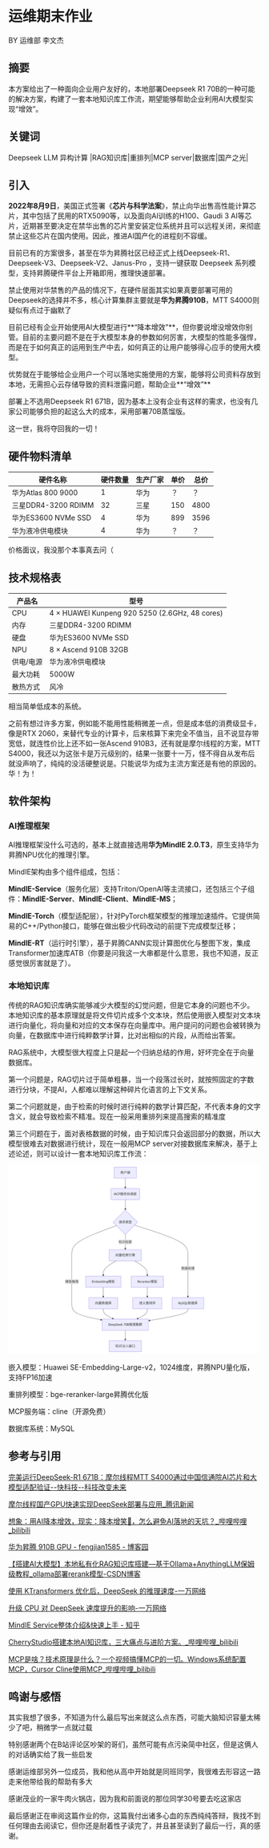 # 运维期末作业

BY 运维部 李文杰

## 摘要

本方案给出了一种面向企业用户友好的，本地部署Deepseek R1 70B的一种可能的解决方案，构建了一套本地知识库工作流，期望能够帮助企业利用AI大模型实现“增效”。

## 关键词

Deepseek LLM 异构计算 |RAG知识库|重排列|MCP server|数据库|国产之光|

## 引入

  **2022年8月9日**，美国正式签署《**芯片与科学法案**》，禁止向华出售高性能计算芯片，其中包括了民用的RTX5090等，以及面向AI训练的H100、Gaudi 3 AI等芯片，近期甚至要决定在禁华出售的芯片里安装定位系统并且可以远程关闭，来彻底禁止这些芯片在国内使用。因此，推进AI国产化的进程刻不容缓。

  目前已有的方案很多，甚至在华为昇腾社区已经正式上线Deepseek-R1、Deepseek-V3、Deepseek-V2、Janus-Pro ，支持一键获取 Deepseek 系列模型，支持昇腾硬件平台上开箱即用，推理快速部署。

  禁止使用对华禁售的产品的情况下，在硬件层面其实如果真要部署可用的Deepseek的选择并不多，核心计算集群主要就是**华为昇腾910B**，MTT S4000则疑似有点过于幽默了

  目前已经有企业开始使用AI大模型进行**“降本增效”**，但你要说增没增效你别管。目前的主要问题不是在于大模型本身的参数如何厉害，大模型的性能多强悍，而是在于如何真正的运用到生产中去，如何真正的让用户能够得心应手的使用大模型。

  优势就在于能够给企业用户一个可以落地实施使用的方案，能够将公司资料存放到本地，无需担心云存储导致的资料泄露问题，帮助企业**“增效”**

  部署上不选用Deepseek R1 671B，因为基本上没有企业有这样的需求，也没有几家公司能够负担的起这么大的成本，采用部署70B蒸馏版。

  这一世，我将夺回我的一切！

## 硬件物料清单

| 硬件名称 | 硬件数量 | 生产厂家 | 单价 | 总价 |
| -------- | -------- | -------- | ---- | ---- |
| 华为Atlas 800 9000 | 1    | 华为     | ？   | ？   |
| 三星DDR4-3200 RDIMM | 32 | 三星     | 150  | 4800 |
| 华为ES3600 NVMe SSD | 4 | 华为     | 899  | 3596 |
| 华为液冷供电模块 | 4 | 华为     | ？   | ？   |

价格面议，我没那个本事真去问（

## 技术规格表

| 产品名    | 型号                                           |
| --------- | ---------------------------------------------- |
| CPU       | 4 × HUAWEI Kunpeng 920 5250 (2.6GHz, 48 cores) |
| 内存      | 三星DDR4-3200 RDIMM                            |
| 硬盘      | 华为ES3600 NVMe SSD                            |
| NPU       | 8 × Ascend 910B 32GB                           |
| 供电/电源 | 华为液冷供电模块                               |
| 最大功耗  | 5000W                                          |
| 散热方式  | 风冷                                           |

相当简单低成本的系统。

之前有想过许多方案，例如能不能用性能稍微差一点，但是成本低的消费级显卡，像是RTX 2060，来替代专业的计算卡，后来核算下来完全不值当，且不说显存带宽低，就连性价比上还不如一张Ascend 910B3，还有就是摩尔线程的方案，MTT S4000，我还以为这张卡是万元级别的，结果一张要十一万，怪不得自从发布后就没声响了，纯纯的没活硬整说是。只能说华为成为主流方案还是有他的原因的。华！为！

## 软件架构

### AI推理框架

  AI推理框架没什么可选的，基本上就直接选用**华为MindIE 2.0.T3**，原生支持华为昇腾NPU优化的推理引擎。

  MindIE架构由多个组件组成，包括：

  **MindIE-Service**（服务化层）支持Triton/OpenAI等主流接口，还包括三个子组件：**MindIE-Server**、**MindIE-Client**、**MindIE-MS**；

  **MindIE-Torch**（模型适配层），针对PyTorch框架模型的推理加速插件。它提供简易的C++/Python接口，能够在做出极少代码改动的前提下完成模型迁移；

  **MindIE-RT**（运行时引擎），基于昇腾CANN实现计算图优化与整图下发，集成Transformer加速库ATB（你要是问我这一大串都是什么意思，我也不知道，反正感觉很厉害就是了）。

### 本地知识库

  传统的RAG知识库确实能够减少大模型的幻觉问题，但是它本身的问题也不少。本地知识库的基本原理就是将文件切片成多个文本块，然后使用嵌入模型对文本块进行向量化，将向量和对应的文本保存在向量库中。用户提问的问题也会被转换为向量，在数据库中进行纯粹数学计算，比对出相似的片段，从而给出答案。

  RAG系统中，大模型很大程度上只是起一个归纳总结的作用，好坏完全在于向量数据库。

  第一个问题是，RAG切片过于简单粗暴，当一个段落过长时，就按照固定的字数进行分块，不提AI，人都难以理解这种碎片化语言的上下文关系。

  第二个问题就是，由于检索的时候时进行纯粹的数学计算匹配，不代表本身的文字含义，就会导致检索不精准。现在一般采用重排列来提高搜索的精准度

  第三个问题在于，面对表格数据的时候，由于知识库只会返回部分的数据，所以大模型很难去对数据进行统计，现在一般用MCP server对接数据库来解决，基于上述论述，则可以设计一套本地知识库工作流：



  ![核心流程](https://github.com/SUMMMERRR/markdown/blob/master/mermaid-diagram-2025-05-28-141033.png?raw=true)

嵌入模型：Huawei SE-Embedding-Large-v2，1024维度，昇腾NPU量化版，支持FP16加速

重排列模型：bge-reranker-large昇腾优化版

MCP服务端：cline（开源免费）

数据库系统：MySQL

## 参考与引用

[完美运行DeepSeek-R1 671B：摩尔线程MTT S4000通过中国信通院AI芯片和大模型适配验证--快科技--科技改变未来](https://news.mydrivers.com/1/1046/1046150.htm)

[摩尔线程国产GPU快速实现DeepSeek部署与应用_腾讯新闻](https://news.qq.com/rain/a/20250204A05S8700)

[想象：用AI降本增效，现实：降本增笑🤣，怎么避免AI落地的天坑？_哔哩哔哩_bilibili](https://www.bilibili.com/video/BV18Cj1zBEEx/?spm_id_from=333.1391.0.0&vd_source=b563cadbd2d7b0283e5b9a197f0e3a15)

[华为昇腾 910B GPU - fengjian1585 - 博客园](https://www.cnblogs.com/fengjian2016/p/18767859)

[【搭建AI大模型】本地私有化RAG知识库搭建—基于Ollama+AnythingLLM保姆级教程_ollama部署rerank模型-CSDN博客](https://blog.csdn.net/bugyinyin/article/details/145030140)

[使用 KTransformers 优化后，DeepSeek 的推理速度-一万网络](https://www.idc10000.net/news/content/3909.html)

[升级 CPU 对 DeepSeek 速度提升的影响-一万网络](https://www.idc10000.net/news/content/3908.html)

[MindIE Service整体介绍&快速上手 - 知乎](https://zhuanlan.zhihu.com/p/16051278956)

[CherryStudio搭建本地AI知识库，三大痛点与进阶方案。_哔哩哔哩_bilibili](https://www.bilibili.com/video/BV1NMoFYoEsb/?spm_id_from=333.337.search-card.all.click&vd_source=b563cadbd2d7b0283e5b9a197f0e3a15)

[MCP是啥？技术原理是什么？一个视频搞懂MCP的一切。Windows系统配置MCP，Cursor Cline使用MCP_哔哩哔哩_bilibili](https://www.bilibili.com/video/BV1AnQNYxEsy?spm_id_from=333.788.videopod.sections&vd_source=b563cadbd2d7b0283e5b9a197f0e3a15)

## 鸣谢与感悟

其实我想了很多，不知道为什么最后写出来就这么点东西，可能大脑知识容量太稀少了吧，稍微学一点就过载

特别感谢两个在B站评论区吵架的哥们，虽然可能有点污染简中社区，但是这俩人的对话确实给了我一些启发

感谢运维部另外一位成员，我和他从高中开始就是同班同学，我很难去形容这一路走来他带给我的帮助有多大

感谢茂业的一家牛肉火锅店，因为我和前面说的那位同学30号要去吃这家店

最后感谢正在审阅这篇作业的你，这篇我付出诸多心血的东西纯纯答辩，我找不到任何理由去阅读它，但你还是耐着性子读完了，并且甚至读到了最后一行，真的感谢。